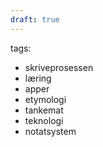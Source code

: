 ```yaml
---
draft: true
---
```

tags: 
- skriveprosessen
- læring
- apper
- etymologi
- tankemat
- teknologi
- notatsystem